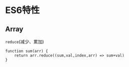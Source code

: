 # ES6特性
## Array
`reduce`(减少、累加)
```
function sum(arr) {
    return arr.reduce((sum,val,index,arr) => sum+val)
}
```
